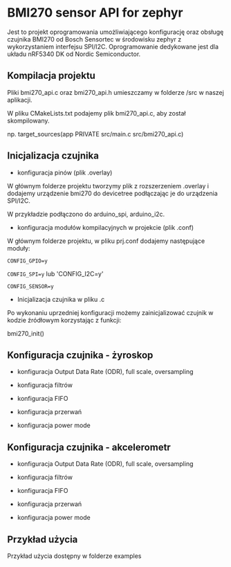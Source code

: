 
# BMI270 sensor API for zephyr

Jest to projekt oprogramowania umożliwiającego konfigurację oraz obsługę czujnika BMI270 od  Bosch Sensortec w środowisku zephyr z wykorzystaniem interfejsu SPI/I2C. Oprogramowanie dedykowane jest dla układu nRF5340 DK od Nordic Semiconductor. 

## Kompilacja projektu
Pliki bmi270_api.c oraz bmi270_api.h umieszczamy w folderze /src w naszej aplikacji.

W pliku CMakeLists.txt podajemy plik bmi270_api.c, aby został skompilowany.

np. target_sources(app PRIVATE src/main.c src/bmi270_api.c)

## Inicjalizacja czujnika 

 - konfiguracja pinów (plik .overlay)
 
 W głównym folderze projektu tworzymy plik z rozszerzeniem .overlay i dodajemy urządzenie bmi270 do devicetree podłączając je do urządzenia SPI/I2C.
 
W przykładzie podłączono do arduino_spi, arduino_i2c.
 - konfiguracja modułów kompilacyjnych w projekcie (plik .conf)
 
 W głównym folderze projektu, w pliku prj.conf dodajemy następujące moduły:

 `CONFIG_GPIO=y`

`CONFIG_SPI=y` lub 'CONFIG_I2C=y'

`CONFIG_SENSOR=y`




 - Inicjalizacja czujnika w pliku .c
 
 Po wykonaniu uprzedniej konfiguracji możemy zainicjalizować czujnik w kodzie źródłowym korzystając z funkcji:
 
bmi270_init() 

## Konfiguracja czujnika - żyroskop

 - konfiguracja Output Data Rate (ODR), full scale, oversampling

 - konfiguracja filtrów

 - konfiguracja FIFO

 - konfiguracja przerwań

 - konfiguracja power mode


## Konfiguracja czujnika - akcelerometr

 - konfiguracja Output Data Rate (ODR), full scale, oversampling

 - konfiguracja filtrów

 - konfiguracja FIFO

 - konfiguracja przerwań

 - konfiguracja power mode



## Przykład użycia

Przykład użycia dostępny w folderze examples
